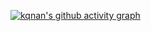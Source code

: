 [![kqnan's github activity graph](https://github-readme-activity-graph.cyclic.app/graph?username=kqnan)](https://github.com/ashutosh00710/github-readme-activity-graph)
